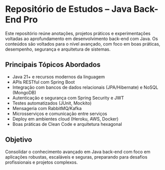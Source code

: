# Repositório de Estudos – Java Back-End Pro 

Este repositório reúne anotações, projetos práticos e experimentações voltadas ao aprofundamento em desenvolvimento back-end com Java. Os conteúdos são voltados para o nível avançado, com foco em boas práticas, desempenho, segurança e arquitetura de sistemas.

## Principais Tópicos Abordados
- Java 21+ e recursos modernos da linguagem  
- APIs RESTful com Spring Boot  
- Integração com bancos de dados relacionais (JPA/Hibernate) e NoSQL (MongoDB)  
- Autenticação e segurança com Spring Security e JWT  
- Testes automatizados (JUnit, Mockito)  
- Mensageria com RabbitMQ/Kafka  
- Microsserviços e comunicação entre serviços  
- Deploy em ambientes cloud (Heroku, AWS, Docker)  
- Boas práticas de Clean Code e arquitetura hexagonal

## Objetivo
Consolidar o conhecimento avançado em Java back-end com foco em aplicações robustas, escaláveis e seguras, preparando para desafios profissionais e projetos complexos.
